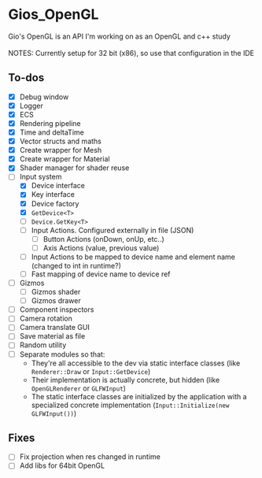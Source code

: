 # Gios_OpenGL
Gio's OpenGL is an API I'm working on as an OpenGL and c++ study
<br><br>
NOTES: Currently setup for 32 bit (x86), so use that configuration in the IDE
## To-dos
- [X] Debug window
- [X] Logger
- [X] ECS
- [X] Rendering pipeline
- [X] Time and deltaTime
- [X] Vector structs and maths
- [X] Create wrapper for Mesh
- [X] Create wrapper for Material
- [X] Shader manager for shader reuse
- [ ] Input system
  - [X] Device interface
  - [X] Key interface
  - [X] Device factory
  - [X] ``GetDevice<T>``
  - [ ] ``Device.GetKey<T>``
  - [ ] Input Actions. Configured externally in file (JSON)
    - [ ] Button Actions (onDown, onUp, etc..)
    - [ ] Axis Actions (value, previous value)
  - [ ] Input Actions to be mapped to device name and element name (changed to int in runtime?)
  - [ ] Fast mapping of device name to device ref
- [ ] Gizmos
  - [ ] Gizmos shader
  - [ ] Gizmos drawer
- [ ] Component inspectors
- [ ] Camera rotation
- [ ] Camera translate GUI
- [ ] Save material as file
- [ ] Random utility
- [ ] Separate modules so that:
  - They're all accessible to the dev via static interface classes (like ``Renderer::Draw`` or ``Input::GetDevice``)
  - Their implementation is actually concrete, but hidden (like ``OpenGLRenderer`` or ``GLFWInput``)
  - The static interface classes are initialized by the application with a specialized concrete implementation (``Input::Initialize(new GLFWInput())``)

## Fixes
- [ ] Fix projection when res changed in runtime 
- [ ] Add libs for 64bit OpenGL